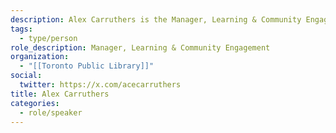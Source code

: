 ```yaml
---
description: Alex Carruthers is the Manager, Learning & Community Engagement at Toronto Public Library. Her portfolio includes digital literacy education, workforce development programming, community outreach and engagement activities and supporting civic engagement.
tags:
  - type/person
role_description: Manager, Learning & Community Engagement
organization:
  - "[[Toronto Public Library]]"
social:
  twitter: https://x.com/acecarruthers
title: Alex Carruthers
categories:
  - role/speaker
---
```



